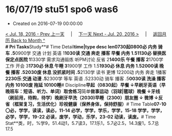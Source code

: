 # 16/07/19 stu51 spo6 was6

* Created on 2016-07-19 00:00:00

[&lt; Jul. 18, 2016 - Prev 上一天](d18.md)     \|     [下一天 Next - Jul. 20, 2016 &gt;](d20.md)     \|     [返回月历 Back to Month ^](index.md)   
**\# Pri Tasks**Study**\# Time Detail**time\|type desc len0730起0800必 内务 骑车 .5**0900学 交通 计划 英语 1**1030读 交通 奔走 播客 早餐 内务 1.51130必 替换医保定点医院 1**1330学 需求沟通锻炼 听PM讨论 反省 2**1400乐 午餐 播客 2**1700学 工作 开会 3**1730必 休息 午睡 3**1900学 工作 1.5**1930必 休息 内务 1.52000读 晚餐 播客 .52030废 休息 没抓紧时间 .5**2130学 读书 更博 12200动 内务 奔走 1播客**2230乐 交通 动漫 .5**2300学 等车 英语 .52330动 骑车 播客 .5**0030读 洗澡 播客 内务 10100废 拖延 10100睡**\# Discipline**早起（0830起）早餐 ↓早刷牙英语（早晚班车：短语、听力、单词）**取舍**练习**简单**做事运动（羽球\|毽球）晚餐 ↓牙线（刷前用，待购，待学）晚刷牙早洗（2030\)早睡（2300）朋友圈 ↓ 微博 ↓反省（框架复习，生活优化）珍视健康（保养身体，保持舒服）**\# Time Table**07-10 〇必，学学，读读，读必，11-14 必学，学学，学乐，学学，15-18 学学，学学，必学，学学，19-22 必读，废学，学动，乐学，23-02 动读，读废。**\# Time Stat**类，时，%学9，51.4动1，5.7读3，17.1乐1，5.7必2.5，14.3废1，5.7总17.5

